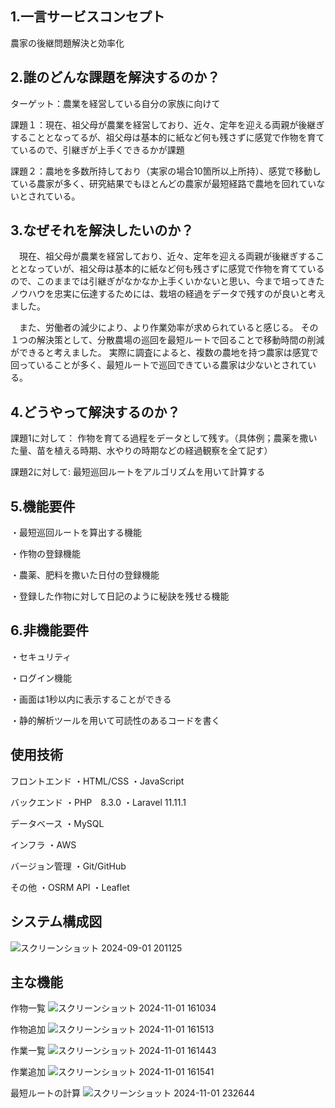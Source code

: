 ## 1.一言サービスコンセプト
農家の後継問題解決と効率化

## 2.誰のどんな課題を解決するのか？
ターゲット：農業を経営している自分の家族に向けて

課題１：現在、祖父母が農業を経営しており、近々、定年を迎える両親が後継ぎすることとなってるが、祖父母は基本的に紙など何も残さずに感覚で作物を育てているので、引継ぎが上手くできるかが課題

課題２：農地を多数所持しており（実家の場合10箇所以上所持）、感覚で移動している農家が多く、研究結果でもほとんどの農家が最短経路で農地を回れていないとされている。

## 3.なぜそれを解決したいのか？
　現在、祖父母が農業を経営しており、近々、定年を迎える両親が後継ぎすることとなっていが、祖父母は基本的に紙など何も残さずに感覚で作物を育てているので、このままでは引継ぎがなかなか上手くいかないと思い、今まで培ってきたノウハウを忠実に伝達するためには、栽培の経過をデータで残すのが良いと考えました。

　また、労働者の減少により、より作業効率が求められていると感じる。 その１つの解決策として、分散農場の巡回を最短ルートで回ることで移動時間の削減ができると考えました。 実際に調査によると、複数の農地を持つ農家は感覚で回っていることが多く、最短ルートで巡回できている農家は少ないとされている。

## 4.どうやって解決するのか？
課題1に対して： 作物を育てる過程をデータとして残す。（具体例；農薬を撒いた量、苗を植える時期、水やりの時期などの経過観察を全て記す）

課題2に対して: 最短巡回ルートをアルゴリズムを用いて計算する

## 5.機能要件

・最短巡回ルートを算出する機能

・作物の登録機能

・農薬、肥料を撒いた日付の登録機能

・登録した作物に対して日記のように秘訣を残せる機能

## 6.非機能要件
・セキュリティ

・ログイン機能

・画面は1秒以内に表示することができる

・静的解析ツールを用いて可読性のあるコードを書く

## 使用技術
フロントエンド
・HTML/CSS
・JavaScript

バックエンド
・PHP　8.3.0
・Laravel 11.11.1

データベース
・MySQL

インフラ
・AWS

バージョン管理
・Git/GitHub

その他
・OSRM API 
・Leaflet

## システム構成図
![スクリーンショット 2024-09-01 201125](https://github.com/user-attachments/assets/abe61a4c-d9f5-44c4-b715-0a8db8534f43)

## 主な機能
作物一覧
![スクリーンショット 2024-11-01 161034](https://github.com/user-attachments/assets/dc569f0d-3a2f-4a64-a983-9083cd85c447)

作物追加
![スクリーンショット 2024-11-01 161513](https://github.com/user-attachments/assets/3767f99f-40b6-46bd-9b63-1ecfc5d9f51e)

作業一覧
![スクリーンショット 2024-11-01 161443](https://github.com/user-attachments/assets/145441b3-b671-4e5c-88e2-f6bc5ee7025a)

作業追加
![スクリーンショット 2024-11-01 161541](https://github.com/user-attachments/assets/c41ce02b-8d07-47cc-94b7-c9537f9f801d)

最短ルートの計算
![スクリーンショット 2024-11-01 232644](https://github.com/user-attachments/assets/f9bc7622-3bc8-468a-9f0e-01ff6b221056)

